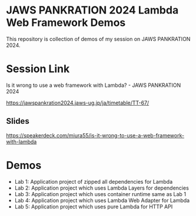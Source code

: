 # JAWS PANKRATION 2024 Lambda Web Framework Demos
This repository is collection of demos of my session on JAWS PANKRATION 2024.

# Session Link
Is it wrong to use a web framework with Lambda? - JAWS PANKRATION 2024

https://jawspankration2024.jaws-ug.jp/ja/timetable/TT-67/

## Slides
https://speakerdeck.com/miura55/is-it-wrong-to-use-a-web-framework-with-lambda

# Demos
- Lab 1: Application project of zipped all dependencies for Lambda
- Lab 2: Application project which uses Lambda Layers for dependencies
- Lab 3: Application project which uses container runtime same as Lab 1
- Lab 4: Application project which uses Lambda Web Adapter for Lambda
- Lab 5: Application project which uses pure Lambda for HTTP API
